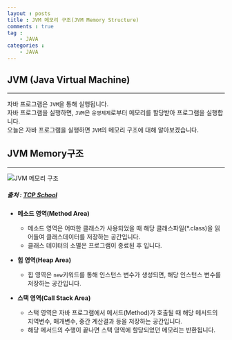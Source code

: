 ```yaml
---
layout : posts
title : JVM 메모리 구조(JVM Memory Structure)
comments : true
tag : 
    - JAVA
categories :
    - JAVA
---
```


## JVM (Java Virtual Machine)
---
자바 프로그램은 `JVM`을 통해 실행됩니다.<br>
자바 프로그램을 실행하면, `JVM`은 `운영체제`로부터 메모리를 할당받아 프로그램을 실행합니다.<br>
오늘은 자바 프로그램을 실행하면 `JVM`의 메모리 구조에 대해 알아보겠습니다.

## JVM Memory구조
---
![JVM 메모리 구조](https://user-images.githubusercontent.com/67519366/89014222-2df38580-d350-11ea-9985-c7896bed899c.png)
<br>
##### 출처 : [TCP School](http://tcpschool.com/java/java_array_memory)

- __메소드 영역(Method Area)__
    - 메소드 영역은 어떠한 클래스가 사용되었을 때 해당 클래스파일(*.class)을 읽어들여 클래스데이터를 저장하는 공간입니다.
    - 클래스 데이터의 소멸은 프로그램이 종료된 후 입니다.

- __힙 영역(Heap Area)__
    - 힙 영역은 `new`키워드를 통해 인스턴스 변수가 생성되면, 해당 인스턴스 변수를 저장하는 공간입니다.

- __스택 영역(Call Stack Area)__
    - 스택 영역은 자바 프로그램에서 메서드(Method)가 호출될 때 해당 메서드의 지역변수, 매개변수,  중간 계산결과 등을 저장하는 공간입니다.
    - 해당 메서드의 수행이 끝나면 스택 영역에 할당되었던 메모리는 반환됩니다.